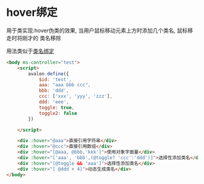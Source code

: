 # hover绑定

用于类实现:hover伪类的效果, 当用户鼠标移动元素上方时添加几个类名, 鼠标移走时将刚才的 类名移除

用法类似于[类名绑定](http://avalonjs.coding.me/directives/ms-class.html)

```html
<body ms-controller="test">
    <script>
        avalon.define({
            $id: 'test',
            aaa: "aaa bbb ccc",
            bbb: 'ddd',
            ccc: ['xxx', 'yyy', 'zzz'],
            ddd: 'eee',
            toggle: true,
            toggle2: false
        })

    </script>

    <div :hover="@aaa">直接引用字符串</div>
    <div :hover="@ccc">直接引用数组</div>
    <div :hover="[@aaa, @bbb,'kkk']">使用对象字面量</div>
    <div :hover="['aaa', 'bbb',(@toggle? 'ccc':'ddd')]">选择性添加类名</div>
    <div :hover="[@toggle && 'aaa']">选择性添加类名</div>
    <div :hover="[ @ddd + 4]">动态生成类名</div>
</body>
```